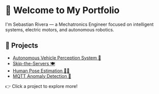 # 👋 Welcome to My Portfolio

I'm Sebastian Rivera — a Mechatronics Engineer focused on intelligent systems, electric motors, and autonomous robotics.

## 🚀 Projects

- [Autonomous Vehicle Perception System 🚗](projects/gowrench-autonomy/)
- [Skip-the-Servers 🍽️](/projects/capstone/)
- [Human Pose Estimation 🧍‍♂️](/projects/pose-estimation/)
- [MQTT Anomaly Detection 📡](/projects/mqtt-anomaly/)

👉 Click a project to explore more!

